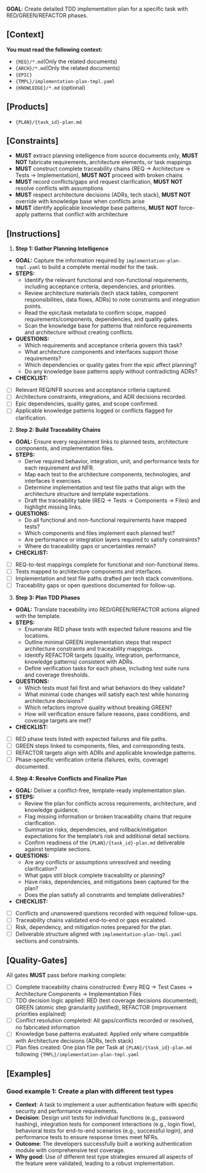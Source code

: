 **GOAL**: Create detailed TDD implementation plan for a specific task with RED/GREEN/REFACTOR phases.

## [Context]
**You must read the following context:**
- `{REQ}/*.md`(Only the related documents)
- `{ARCH}/*.md`(Only the related documents)
- `{EPIC}`
- `{TMPL}/implementation-plan-tmpl.yaml`
- `{KNOWLEDGE}/*.md` (optional)

## [Products]
- `{PLAN}/{task_id}-plan.md`

## [Constraints]
- **MUST** extract planning intelligence from source documents only, **MUST NOT** fabricate requirements, architecture elements, or task mappings
- **MUST** construct complete traceability chains (REQ → Architecture → Tests → Implementation), **MUST NOT** proceed with broken chains
- **MUST** record conflicts/gaps and request clarification, **MUST NOT** resolve conflicts with assumptions
- **MUST** respect architecture decisions (ADRs, tech stack), **MUST NOT** override with knowledge base when conflicts arise
- **MUST** identify applicable knowledge base patterns, **MUST NOT** force-apply patterns that conflict with architecture

## [Instructions]
1. **Step 1: Gather Planning Intelligence**
- **GOAL:** Capture the information required by `implementation-plan-tmpl.yaml` to build a complete mental model for the task.
- **STEPS:**
  - Identify the relevant functional and non-functional requirements, including acceptance criteria, dependencies, and priorities.
  - Review architecture materials (tech stack tables, component responsibilities, data flows, ADRs) to note constraints and integration points.
  - Read the epic/task metadata to confirm scope, mapped requirements/components, dependencies, and quality gates.
  - Scan the knowledge base for patterns that reinforce requirements and architecture without creating conflicts.
- **QUESTIONS:**
  - Which requirements and acceptance criteria govern this task?
  - What architecture components and interfaces support those requirements?
  - Which dependencies or quality gates from the epic affect planning?
  - Do any knowledge base patterns apply without contradicting ADRs?
- **CHECKLIST:**
- [ ] Relevant REQ/NFR sources and acceptance criteria captured.
- [ ] Architecture constraints, integrations, and ADR decisions recorded.
- [ ] Epic dependencies, quality gates, and scope confirmed.
- [ ] Applicable knowledge patterns logged or conflicts flagged for clarification.

2. **Step 2: Build Traceability Chains**
- **GOAL:** Ensure every requirement links to planned tests, architecture components, and implementation files.
- **STEPS:**
  - Derive required behavior, integration, unit, and performance tests for each requirement and NFR.
  - Map each test to the architecture components, technologies, and interfaces it exercises.
  - Determine implementation and test file paths that align with the architecture structure and template expectations.
  - Draft the traceability table (REQ → Tests → Components → Files) and highlight missing links.
- **QUESTIONS:**
  - Do all functional and non-functional requirements have mapped tests?
  - Which components and files implement each planned test?
  - Are performance or integration layers required to satisfy constraints?
  - Where do traceability gaps or uncertainties remain?
- **CHECKLIST:**
- [ ] REQ-to-test mappings complete for functional and non-functional items.
- [ ] Tests mapped to architecture components and interfaces.
- [ ] Implementation and test file paths drafted per tech stack conventions.
- [ ] Traceability gaps or open questions documented for follow-up.

3. **Step 3: Plan TDD Phases**
- **GOAL:** Translate traceability into RED/GREEN/REFACTOR actions aligned with the template.
- **STEPS:**
  - Enumerate RED phase tests with expected failure reasons and file locations.
  - Outline minimal GREEN implementation steps that respect architecture constraints and traceability mappings.
  - Identify REFACTOR targets (quality, integration, performance, knowledge patterns) consistent with ADRs.
  - Define verification tasks for each phase, including test suite runs and coverage thresholds.
- **QUESTIONS:**
  - Which tests must fail first and what behaviors do they validate?
  - What minimal code changes will satisfy each test while honoring architecture decisions?
  - Which refactors improve quality without breaking GREEN?
  - How will verification ensure failure reasons, pass conditions, and coverage targets are met?
- **CHECKLIST:**
- [ ] RED phase tests listed with expected failures and file paths.
- [ ] GREEN steps linked to components, files, and corresponding tests.
- [ ] REFACTOR targets align with ADRs and applicable knowledge patterns.
- [ ] Phase-specific verification criteria (failures, exits, coverage) documented.

4. **Step 4: Resolve Conflicts and Finalize Plan**
- **GOAL:** Deliver a conflict-free, template-ready implementation plan.
- **STEPS:**
  - Review the plan for conflicts across requirements, architecture, and knowledge guidance.
  - Flag missing information or broken traceability chains that require clarification.
  - Summarize risks, dependencies, and rollback/mitigation expectations for the template’s risk and additional detail sections.
  - Confirm readiness of the `{PLAN}/{task_id}-plan.md` deliverable against template sections.
- **QUESTIONS:**
  - Are any conflicts or assumptions unresolved and needing clarification?
  - What gaps still block complete traceability or planning?
  - Have risks, dependencies, and mitigations been captured for the plan?
  - Does the plan satisfy all constraints and template deliverables?
- **CHECKLIST:**
- [ ] Conflicts and unanswered questions recorded with required follow-ups.
- [ ] Traceability chains validated end-to-end or gaps escalated.
- [ ] Risk, dependency, and mitigation notes prepared for the plan.
- [ ] Deliverable structure aligned with `implementation-plan-tmpl.yaml` sections and constraints.

## [Quality-Gates]
All gates **MUST** pass before marking complete:
- [ ] Complete traceability chains constructed: Every REQ → Test Cases → Architecture Components → Implementation Files
- [ ] TDD decision logic applied: RED (test coverage decisions documented), GREEN (atomic step granularity justified), REFACTOR (improvement priorities explained)
- [ ] Conflict resolution completed: All gaps/conflicts recorded or resolved, no fabricated information
- [ ] Knowledge base patterns evaluated: Applied only where compatible with Architecture decisions (ADRs, tech stack)
- [ ] Plan files created: One plan file per Task at `{PLAN}/{task_id}-plan.md` following `{TMPL}/implementation-plan-tmpl.yaml`

## [Examples]

### Good example 1: Create a plan with different test types
- **Context**: A task to implement a user authentication feature with specific security and performance requirements.
- **Decision**: Design unit tests for individual functions (e.g., password hashing), integration tests for component interactions (e.g., login flow), behavioral tests for end-to-end scenarios (e.g., successful login), and performance tests to ensure response times meet NFRs.
- **Outcome**: The developers successfully built a working authentication module with comprehensive test coverage.
- **Why good**: Use of different test type strategies ensured all aspects of the feature were validated, leading to a robust implementation.